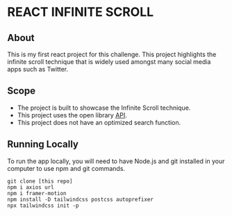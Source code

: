 # REACT INFINITE SCROLL

## About

This is my first react project for this challenge. This project highlights the infinite scroll technique that is widely used amongst many social media apps such as Twitter.

## Scope

- The project is built to showcase the Infinite Scroll technique.
- This project uses the open library [API](https://openlibrary.org/search.json).
- This project does not have an optimized search function.

## Running Locally

To run the app locally, you will need to have Node.js and git installed in your computer to use npm and git commands.

```
git clone [this repo]
npm i axios url
npm i framer-motion
npm install -D tailwindcss postcss autoprefixer
npx tailwindcss init -p
```
